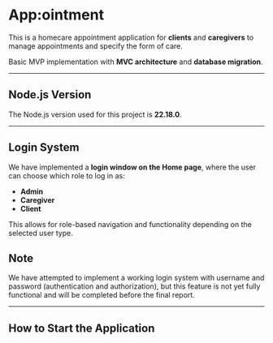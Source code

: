 # App:ointment  

This is a homecare appointment application for **clients** and **caregivers** to manage appointments and specify the form of care.  

Basic MVP implementation with **MVC architecture** and **database migration**.   

---

## Node.js Version  
The Node.js version used for this project is **22.18.0**.  

---

## Login System  
We have implemented a **login window on the Home page**, where the user can choose which role to log in as:  
- **Admin**  
- **Caregiver**  
- **Client**  

This allows for role-based navigation and functionality depending on the selected user type.  

## Note  
We have attempted to implement a working login system with username and password (authentication and authorization), but this feature is not yet fully functional and will be completed before the final report.

---

## How to Start the Application  


